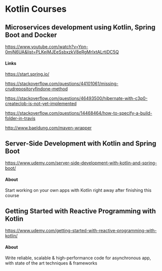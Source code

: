 # Kotlin Courses

## Microservices development using Kotlin, Spring Boot and Docker

https://www.youtube.com/watch?v=Ypn-0mjN6UA&list=PLKejMJEeSsbxzkV8eRgMrIxtALrtiDC5Q

#### Links

https://start.spring.io/

https://stackoverflow.com/questions/44101061/missing-crudrepositoryfindone-method

https://stackoverflow.com/questions/46493500/hibernate-with-c3p0-createclob-is-not-yet-implemented

https://stackoverflow.com/questions/14468464/how-to-specify-a-build-folder-in-travis

http://www.baeldung.com/maven-wrapper


## Server-Side Development with Kotlin and Spring Boot

https://www.udemy.com/server-side-development-with-kotlin-and-spring-boot/

#### About

Start working on your own apps with Kotlin right away after finishing this course

## Getting Started with Reactive Programming with Kotlin

https://www.udemy.com/getting-started-with-reactive-programming-with-kotlin/

#### About

Write reliable, scalable & high-performance code for asynchronous app, with state of the art techniques & frameworks

